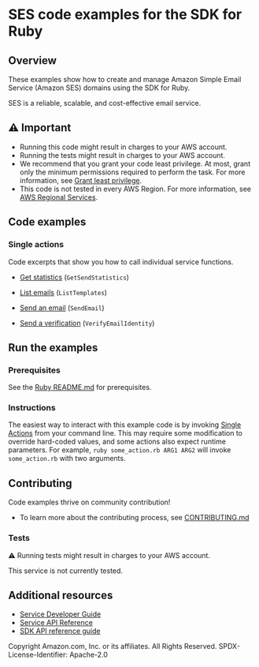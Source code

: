 # SES code examples for the SDK for Ruby
## Overview
These examples show how to create and manage Amazon Simple Email Service (Amazon SES) domains using the SDK for Ruby.

SES is a reliable, scalable, and cost-effective email service.

## ⚠️ Important
* Running this code might result in charges to your AWS account. 
* Running the tests might result in charges to your AWS account.
* We recommend that you grant your code least privilege. At most, grant only the minimum permissions required to perform the task. For more information, see [Grant least privilege](https://docs.aws.amazon.com/IAM/latest/UserGuide/best-practices.html#grant-least-privilege). 
* This code is not tested in every AWS Region. For more information, see [AWS Regional Services](https://aws.amazon.com/about-aws/global-infrastructure/regional-product-services).

## Code examples

### Single actions
Code excerpts that show you how to call individual service functions.

* [Get statistics](v1/ses_get_statistics.rb) (`GetSendStatistics`)

* [List emails](v1/ses_list_emails.rb) (`ListTemplates`)

* [Send an email](v1/ses_send_email.rb) (`SendEmail`)

* [Send a verification](v1/ses_send_verification.rb) (`VerifyEmailIdentity`)






## Run the examples

### Prerequisites

See the [Ruby README.md](../../../ruby/README.md) for prerequisites.

### Instructions
The easiest way to interact with this example code is by invoking [Single Actions](#single-actions) from your command line. This may require some modification to override hard-coded values, and some actions also expect runtime parameters. For example, `ruby some_action.rb ARG1 ARG2` will invoke `some_action.rb` with two arguments.

## Contributing
Code examples thrive on community contribution!
* To learn more about the contributing process, see [CONTRIBUTING.md](../../../CONTRIBUTING.md)

### Tests
⚠️ Running tests might result in charges to your AWS account.

This service is not currently tested.

## Additional resources
* [Service Developer Guide](https://docs.aws.amazon.com/sdk-for-ruby/v3/developer-guide/welcome.html)
* [Service API Reference](https://docs.aws.amazon.com/sdk-for-ruby/v3/api/)
* [SDK API reference guide](https://aws.amazon.com/developer/language/ruby/)

Copyright Amazon.com, Inc. or its affiliates. All Rights Reserved. SPDX-License-Identifier: Apache-2.0
